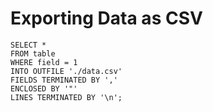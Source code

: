 # Exporting Data as CSV

```
SELECT *
FROM table 
WHERE field = 1
INTO OUTFILE './data.csv'
FIELDS TERMINATED BY ','
ENCLOSED BY '"'
LINES TERMINATED BY '\n';
```
